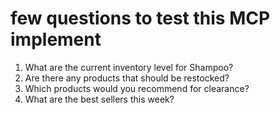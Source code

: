 # few questions to test this MCP implement

1. What are the current inventory level for Shampoo?
2. Are there any products that should be restocked?
3. Which products would you recommend for clearance?
4. What are the best sellers this week?
